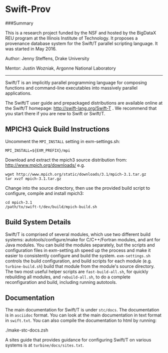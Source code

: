 # Swift-Prov

###Summary

This is a research project funded by the NSF and hosted by the BigDataX REU program at the Illinois Institute of Technology. It proposes a provenance database system for the Swift/T parallel scripting language. It was started in May 2016. 

Author: Jenny Steffens, Drake University

Mentor: Justin Wozniak, Argonne National Laboratory

_________________________




Swift/T is an implicitly parallel programming language for composing functions
and command-line executables into massively parallel applications.

The Swift/T user guide and prepackaged distributions are available online at
the Swift/T homepage: http://swift-lang.org/Swift-T .  We recommend
that you start there if you are new to Swift or Swift/T.


MPICH3 Quick Build Instructions
-------------------------------
Uncomment the `MPI_INSTALL` setting in exm-settings.sh:

    MPI_INSTALL=${EXM_PREFIX}/mpi

Download and extract the mpich3 source distribution from:
http://www.mpich.org/downloads/ e.g.

    wget http://www.mpich.org/static/downloads/3.1/mpich-3.1.tar.gz
    tar xvzf mpich-3.1.tar.gz

Change into the source directory, then use the provided build script
to configure, compile and install mpich3:

    cd mpich-3.1
    /path/to/swift-t/dev/build/mpich-build.sh

Build System Details
--------------------
Swift/T is comprised of several modules, which use two different build systems:
autotools/configure/make for C/C++/Fortran modules, and ant for Java modules.
You can build the modules separately, but the scripts and configuration files
in exm-setting.sh speed up the process and make it easier to consistently
configure and build the system.  `exm-settings.sh` controls the build
configuration, and build scripts for each module (e.g. `turbine-build.sh`)
build that module from the module's source directory.  The two most useful
helper scripts are `fast-build-all.sh`, for quickly rebuilding all modules,
and `rebuild-all.sh`, to do a complete reconfiguration and build, including
running autotools.

Documentation
-------------
The main documentation for Swift/T is under `stc/docs`.  The documentation
is in `asciidoc` format.  You can look at the main documentation in text
format in `swift.txt`.  You can also compile the documentation to html
by running:

  ./make-stc-docs.zsh

A sites guide that provides guidance for configuring Swift/T on various
systems is at `turbine/docs/sites.txt`.
